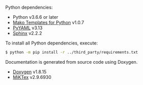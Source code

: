 Python dependencies:
  * Python v3.6.6 or later
  * [Mako Templates for Python](https://www.makotemplates.org/) v1.0.7
  * [PyYAML](https://pyyaml.org/) v3.13
  * [Sphinx](https://www.sphinx-doc.org/en/master/) v2.2.2

To install all Python dependencies, execute:
```bash
$ python -m pip install -r ../third_party/requirements.txt
```

Documentation is generated from source code using Doxygen.  
  * [Doxygen](http://www.doxygen.nl/) v1.8.15
  * [MiKTex](https://miktex.org/) v2.9.6930
